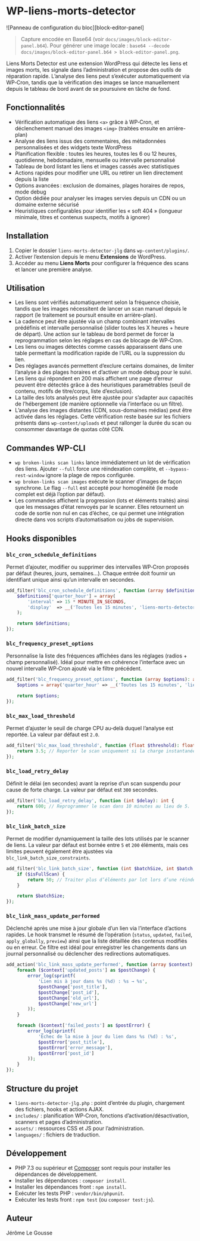 # WP-liens-morts-detector

![Panneau de configuration du bloc][block-editor-panel]
> Capture encodée en Base64 (voir `docs/images/block-editor-panel.b64`).
> Pour générer une image locale : `base64 --decode docs/images/block-editor-panel.b64 > block-editor-panel.png`.


Liens Morts Detector est une extension WordPress qui détecte les liens et images morts, les signale dans l’administration et propose des outils de réparation rapide. L’analyse des liens peut s’exécuter automatiquement via WP‑Cron, tandis que la vérification des images se lance manuellement depuis le tableau de bord avant de se poursuivre en tâche de fond.

## Fonctionnalités
- Vérification automatique des liens `<a>` grâce à WP‑Cron, et déclenchement manuel des images `<img>` (traitées ensuite en arrière-plan)
- Analyse des liens issus des commentaires, des métadonnées personnalisées et des widgets texte WordPress
- Planification flexible : toutes les heures, toutes les 6 ou 12 heures, quotidienne, hebdomadaire, mensuelle ou intervalle personnalisé
- Tableau de bord listant les liens et images cassés avec statistiques
- Actions rapides pour modifier une URL ou retirer un lien directement depuis la liste
- Options avancées : exclusion de domaines, plages horaires de repos, mode debug
- Option dédiée pour analyser les images servies depuis un CDN ou un domaine externe sécurisé
- Heuristiques configurables pour identifier les « soft 404 » (longueur minimale, titres et contenus suspects, motifs à ignorer)

## Installation
1. Copier le dossier `liens-morts-detector-jlg` dans `wp-content/plugins/`.
2. Activer l’extension depuis le menu **Extensions** de WordPress.
3. Accéder au menu **Liens Morts** pour configurer la fréquence des scans et lancer une première analyse.

## Utilisation
- Les liens sont vérifiés automatiquement selon la fréquence choisie, tandis que les images nécessitent de lancer un scan manuel depuis le rapport (le traitement se poursuit ensuite en arrière-plan).
- La cadence peut être ajustée via un champ combinant intervalles prédéfinis et intervalle personnalisé (slider toutes les X heures + heure de départ). Une action sur le tableau de bord permet de forcer la reprogrammation selon les réglages en cas de blocage de WP‑Cron.
- Les liens ou images détectés comme cassés apparaissent dans une table permettant la modification rapide de l’URL ou la suppression du lien.
- Des réglages avancés permettent d’exclure certains domaines, de limiter l’analyse à des plages horaires et d’activer un mode debug pour le suivi.
- Les liens qui répondent en 200 mais affichent une page d’erreur peuvent être détectés grâce à des heuristiques paramétrables (seuil de contenu, motifs de titre/corps, liste d’exclusion).
- La taille des lots analysés peut être ajustée pour s’adapter aux capacités de l’hébergement (de manière optionnelle via l’interface ou un filtre).
- L’analyse des images distantes (CDN, sous-domaines médias) peut être activée dans les réglages. Cette vérification reste basée sur les fichiers présents dans `wp-content/uploads` et peut rallonger la durée du scan ou consommer davantage de quotas côté CDN.

## Commandes WP-CLI
- `wp broken-links scan links` lance immédiatement un lot de vérification des liens. Ajouter `--full` force une réindexation complète, et `--bypass-rest-window` ignore la plage de repos configurée.
- `wp broken-links scan images` exécute le scanner d’images de façon synchrone. Le flag `--full` est accepté pour homogénéité (le mode complet est déjà l’option par défaut).
- Les commandes affichent la progression (lots et éléments traités) ainsi que les messages d’état renvoyés par le scanner. Elles retournent un code de sortie non nul en cas d’échec, ce qui permet une intégration directe dans vos scripts d’automatisation ou jobs de supervision.

## Hooks disponibles
### `blc_cron_schedule_definitions`
Permet d’ajouter, modifier ou supprimer des intervalles WP‑Cron proposés par défaut (heures, jours, semaines…). Chaque entrée doit fournir un identifiant unique ainsi qu’un intervalle en secondes.

```php
add_filter('blc_cron_schedule_definitions', function (array $definitions): array {
    $definitions['quarter_hour'] = array(
        'interval' => 15 * MINUTE_IN_SECONDS,
        'display'  => __('Toutes les 15 minutes', 'liens-morts-detector-jlg'),
    );

    return $definitions;
});
```

### `blc_frequency_preset_options`
Personnalise la liste des fréquences affichées dans les réglages (radios + champ personnalisé). Idéal pour mettre en cohérence l’interface avec un nouvel intervalle WP‑Cron ajouté via le filtre précédent.

```php
add_filter('blc_frequency_preset_options', function (array $options): array {
    $options = array('quarter_hour' => __('Toutes les 15 minutes', 'liens-morts-detector-jlg')) + $options;

    return $options;
});
```

### `blc_max_load_threshold`
Permet d’ajuster le seuil de charge CPU au‑delà duquel l’analyse est reportée. La valeur par défaut est `2.0`.

```php
add_filter('blc_max_load_threshold', function (float $threshold): float {
    return 3.5; // Reporter le scan uniquement si la charge instantanée dépasse 3.5.
});
```

### `blc_load_retry_delay`
Définit le délai (en secondes) avant la reprise d’un scan suspendu pour cause de forte charge. La valeur par défaut est `300` secondes.

```php
add_filter('blc_load_retry_delay', function (int $delay): int {
    return 600; // Reprogrammer le scan dans 10 minutes au lieu de 5.
});
```

### `blc_link_batch_size`
Permet de modifier dynamiquement la taille des lots utilisés par le scanner de liens. La valeur par défaut est bornée entre `5` et `200` éléments, mais ces limites peuvent également être ajustées via `blc_link_batch_size_constraints`.

```php
add_filter('blc_link_batch_size', function (int $batchSize, int $batch, bool $isFullScan): int {
    if ($isFullScan) {
        return 50; // Traiter plus d’éléments par lot lors d’une réindexation complète.
    }

    return $batchSize;
});
```

### `blc_link_mass_update_performed`
Déclenché après une mise à jour globale d’un lien via l’interface d’actions rapides. Le hook transmet le résumé de l’opération
 (`status`, `updated`, `failed`, `apply_globally`, `preview`) ainsi que la liste détaillée des contenus modifiés ou en erreur.
Ce filtre est idéal pour enregistrer les changements dans un journal personnalisé ou déclencher des redirections automatiques.

```php
add_action('blc_link_mass_update_performed', function (array $context) {
    foreach ($context['updated_posts'] as $postChange) {
        error_log(sprintf(
            'Lien mis à jour dans %s (%d) : %s → %s',
            $postChange['post_title'],
            $postChange['post_id'],
            $postChange['old_url'],
            $postChange['new_url']
        ));
    }

    foreach ($context['failed_posts'] as $postError) {
        error_log(sprintf(
            'Échec de la mise à jour du lien dans %s (%d) : %s',
            $postError['post_title'],
            $postError['error_message'],
            $postError['post_id']
        ));
    }
});
```

## Structure du projet
- `liens-morts-detector-jlg.php` : point d’entrée du plugin, chargement des fichiers, hooks et actions AJAX.
- `includes/` : planification WP‑Cron, fonctions d’activation/désactivation, scanners et pages d’administration.
- `assets/` : ressources CSS et JS pour l’administration.
- `languages/` : fichiers de traduction.

## Développement
- PHP 7.3 ou supérieur et [Composer](https://getcomposer.org/) sont requis pour installer les dépendances de développement.
- Installer les dépendances : `composer install`.
- Installer les dépendances front : `npm install`.
- Exécuter les tests PHP : `vendor/bin/phpunit`.
- Exécuter les tests front : `npm test` (ou `composer test:js`).

## Auteur
Jérôme Le Gousse
